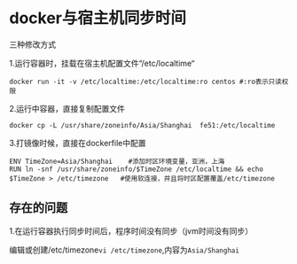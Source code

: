# docker与宿主机同步时间
三种修改方式

1.运行容器时，挂载在宿主机配置文件“/etc/localtime“

`docker run -it -v /etc/localtime:/etc/localtime:ro centos #:ro表示只读权限`

2.运行中容器，直接复制配置文件

`docker cp -L /usr/share/zoneinfo/Asia/Shanghai  fe51:/etc/localtime`

3.打镜像时候，直接在dockerfile中配置

~~~
ENV TimeZone=Asia/Shanghai    #添加时区环境变量，亚洲，上海
RUN ln -snf /usr/share/zoneinfo/$TimeZone /etc/localtime && echo $TimeZone > /etc/timezone   #使用软连接，并且将时区配置覆盖/etc/timezone
~~~

## 存在的问题

1.在运行容器执行同步时间后，程序时间没有同步（jvm时间没有同步）

编辑或创建/etc/timezone`vi /etc/timezone`,内容为`Asia/Shanghai`




